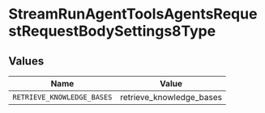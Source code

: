 # StreamRunAgentToolsAgentsRequestRequestBodySettings8Type


## Values

| Name                       | Value                      |
| -------------------------- | -------------------------- |
| `RETRIEVE_KNOWLEDGE_BASES` | retrieve_knowledge_bases   |